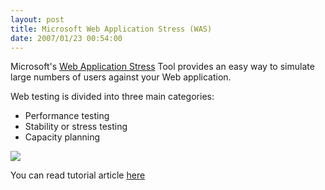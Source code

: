 ```yaml
---
layout: post
title: Microsoft Web Application Stress (WAS)
date: 2007/01/23 00:54:00
---
```



Microsoft's [Web Application Stress](http://www.microsoft.com/downloads/details.aspx%3fFamilyID%3dE2C0585A-062A-439E-A67D-75A89AA36495%26displaylang%3den) Tool provides an easy way to simulate large numbers of users against your Web application.  
  
Web testing is divided into three main categories:  


  * Performance testing 
  * Stability or stress testing 
  * Capacity planning  
  
![](http://img.microsoft.com/library/media/1033/technet/images/archive/itsolutions/intranet/downloads/webstre1.gif)  
  
You can read tutorial article [here](http://www.microsoft.com/technet/archive/itsolutions/intranet/downloads/webtutor.mspx%3fmfr%3dtrue)